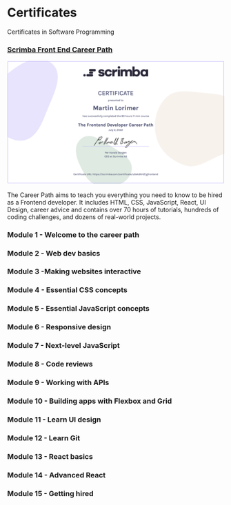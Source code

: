 # Certificates

Certificates in Software Programming

### [Scrimba Front End Career Path](https://scrimba.com/certificate/u5ekdkH2/gfrontend)
![alt text](https://github.com/martinlrmr/certificates/blob/main/img/ScrimbaCert.png)

The Career Path aims to teach you everything you need to know to be hired as a Frontend developer. It includes HTML, CSS, JavaScript, React, UI Design, career advice and contains over 70 hours of tutorials, hundreds of coding challenges, and dozens of real-world projects.

### Module 1 - Welcome to the career path
### Module 2 - Web dev basics
### Module 3 -Making websites interactive
### Module 4 - Essential CSS concepts
### Module 5 - Essential JavaScript concepts
### Module 6 - Responsive design
### Module 7 - Next-level JavaScript
### Module 8 - Code reviews
### Module 9 - Working with APIs
### Module 10 - Building apps with Flexbox and Grid
### Module 11 - Learn UI design
### Module 12 - Learn Git
### Module 13 - React basics
### Module 14 - Advanced React
### Module 15 - Getting hired
